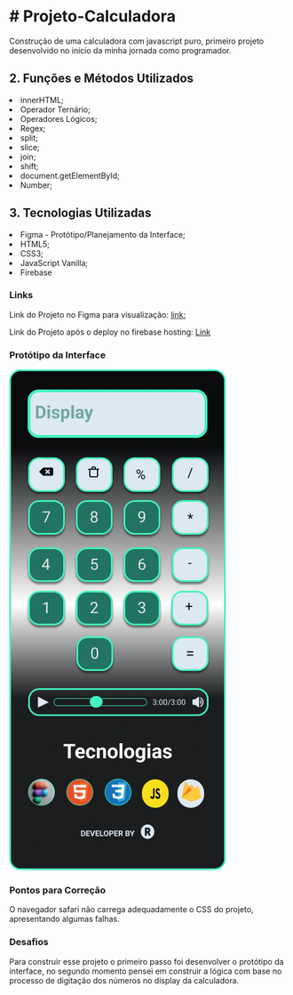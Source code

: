 <h1> # Projeto-Calculadora </h1>

<p> 
  Construção de uma calculadora com javascript puro, primeiro projeto desenvolvido no início da minha jornada como programador.
</p>

<h2> 2. Funções e Métodos Utilizados </h2>

  <li>innerHTML;</li>
  <li>Operador Ternário;</li>
  <li>Operadores Lógicos;</li>
  <li>Regex;</li>
  <li>split;</li>
  <li>slice;</li>
  <li>join;</li>
  <li>shift;</li>
  <li>document.getElementById;</li>
  <li>Number;</li>

<h2>3. Tecnologias Utilizadas </h2>

  <li>Figma - Protótipo/Planejamento da Interface; </li>
  <li>HTML5;</li>
  <li>CSS3;</li>
  <li>JavaScript Vanilla;</li>
  <li>Firebase</li>

<h3> Links </h3>

  <p>Link do Projeto no Figma para visualização: <a href="https://www.figma.com/file/hpMRFnxBzV71MhFTvfHpZc/Untitled?node-id=0%3A1">link:</a> </p>

  <p>Link do Projeto após o deploy no firebase hosting: <a href="https://calculadorajsltech.web.app/">Link</a> </p> 


<h3>Protótipo da Interface</h3>

  <img  src='./Figma/iPhone/calculadora.png'>

<h3>Pontos para Correção</h3>

  <p>O navegador safari não carrega adequadamente o CSS do projeto, apresentando algumas falhas.</p>

<h3>Desafios</h3>

  <p>Para construir esse projeto o primeiro passo foi desenvolver o protótipo da interface, no segundo momento pensei em construir a lógica com base no processo de      digitação dos números no display da calculadora.</p>

